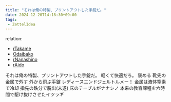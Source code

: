 ```yaml
---
title: "それは俺の特製、プリントアウトした手錠だ。"
date: 2024-12-20T14:18:30+09:00
tags:
 - ZettelIdea
---
```

relation:
 - [rTakame](../Novels/NovelClean/ナカリア/設定/登場人物/語録/高目録.md)
 - [Odaibako](../Novels/NovelClean/ナカリア/プロット/お題箱.md)
 - [rNanashino](../Novels/NovelClean/ナカリア/設定/登場人物/語録/七篠録.md)
 - [rAido](../Novels/NovelClean/ナカリア/設定/登場人物/語録/愛土録.md)

それは俺の特製、プリントアウトした手錠だ。
軽くて快適だろ。
褒める
靴先の金属で外す
外から飛ぶ手錠
レディースエンドジェルトルメー！
金属は液体窒素で冷却
指先の鉄分で脱出(未遂)
床のテーブルがナナシノ
本来の教育課程を六時間で駆け抜けさせたイツラギ